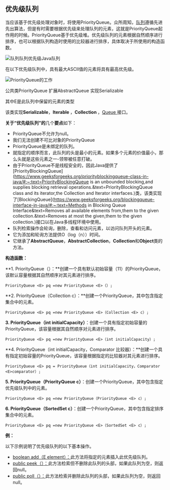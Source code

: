 ## 优先级队列
当应该基于优先级处理对象时，将使用PriorityQueue。众所周知，[队列](https://www.geeksforgeeks.org/queue-interface-java/)遵循先进先出算法，但是有时需要根据优先级来处理队列的元素，这就是PriorityQueue起作用的时候。PriorityQueue基于优先级堆。优先级队列的元素根据自然顺序进行排序，也可以根据队列构造时使用的比较器进行排序，具体取决于所使用的构造函数。 

![队列队列优先级Java队列](https://media.geeksforgeeks.org/wp-content/cdn-uploads/20200903183026/Queue-Deque-PriorityQueue-In-Java.png)

在以下优先级队列中，具有最大ASCII值的元素将具有最高优先级。

![PriorityQueue的工作](https://media.geeksforgeeks.org/wp-content/cdn-uploads/Priority-Queue-min-1024x512.png)

公共类PriorityQueue <E>扩展AbstractQueue <E>实现Serializable

其中E是此队列中保留的元素的类型

该类实现**Serializable**，**Iterable <E>**，**Collection <E>**，[Queue ](https://www.geeksforgeeks.org/queue-interface-java/)接口。

**关于“优先级队列”的**几个**要点**如下： 

-   PriorityQueue不允许为null。
-   我们无法创建不可比对象的PriorityQueue
-   PriorityQueue是未绑定的队列。
-   就指定的顺序而言，此队列的头是最小的元素。如果多个元素的价值最小，那么头就是这些元素之一-领带被任意打破。
-   由于PriorityQueue不是线程安全的，因此Java提供了[PriorityBlockingQueue](https://www.geeksforgeeks.org/priorityblockingqueue-class-in-java/#:~:text=PriorityBlockingQueue is an unbounded blocking,and supplies blocking retrieval operations.&text=PriorityBlockingQueue class and its iterator,the Collection and Iterator interfaces.)类，该类实现了[BlockingQueue](https://www.geeksforgeeks.org/blockingqueue-interface-in-java/#:~:text=Methods in Blocking Queue Interface&text=Removes all available elements from,them to the given collection.&text=Removes at most the given,them to the given collection.)接口以在Java多线程环境中使用。
-   队列检索操作会轮询，删除，查看和访问元素，以访问队列开头的元素。
-   它为添加和轮询方法提供O（log（n））时间。
-   它继承了**AbstractQueue**，**AbstractCollection**，**Collection**和**Object**类的方法。

**构造函数：**

**1. PriorityQueue（）：**创建一个具有默认初始容量（11）的PriorityQueue，该默认容量根据其自然顺序对其元素进行排序。

```
PriorityQueue <E> pq =new PriorityQueue <E>（）;
```

**2. PriorityQueue（Collection <E> c）：**创建一个PriorityQueue，其中包含指定集合中的元素。

```
PriorityQueue <E> pq =new PriorityQueue <E>（Collection <E> c）;
```

**3. PriorityQueue（int initialCapacity）**：创建一个具有指定初始容量的PriorityQueue，该容量根据其自然顺序对元素进行排序。

```
PriorityQueue <E> pq =new PriorityQueue <E>（int initialCapacity）;
```

**4. PriorityQueue（int initialCapacity，Comparator <E>比较器）：**创建一个具有指定初始容量的PriorityQueue，该容量根据指定的比较器对其元素进行排序。

```
PriorityQueue <E> pq = PriorityQueue（int initialCapacity，Comparator <E>comparator）;
```

**5. PriorityQueue（PriorityQueue <E> c）**：创建一个PriorityQueue，其中包含指定优先级队列中的元素。

```
PriorityQueue <E> pq =new PriorityQueue（PriorityQueue <E> c）;
```

**6. PriorityQueue（SortedSet <E> c）**：创建一个PriorityQueue，其中包含指定排序集合中的元素。

```
PriorityQueue <E> pq =new PriorityQueue <E>（SortedSet <E> c）;
```

**例：**

以下示例说明了优先级队列的以下基本操作。

-   [boolean add（E element）：](https://www.geeksforgeeks.org/priorityqueue-add-method-in-java/)此方法将指定的元素插入此优先级队列。
-   [public peek（）：](https://www.geeksforgeeks.org/queue-peek-method-in-java/)此方法检索但不删除此队列的头部，如果此队列为空，则返回null。
-   [public poll（）：](https://www.geeksforgeeks.org/queue-poll-method-in-java/)此方法检索并删除此队列的头部，如果此队列为空，则返回null。